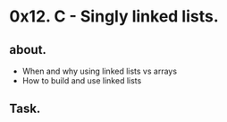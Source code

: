 # 0x12. C - Singly linked lists.

## about.
   - When and why using linked lists vs arrays
   - How to build and use linked lists

## Task.
